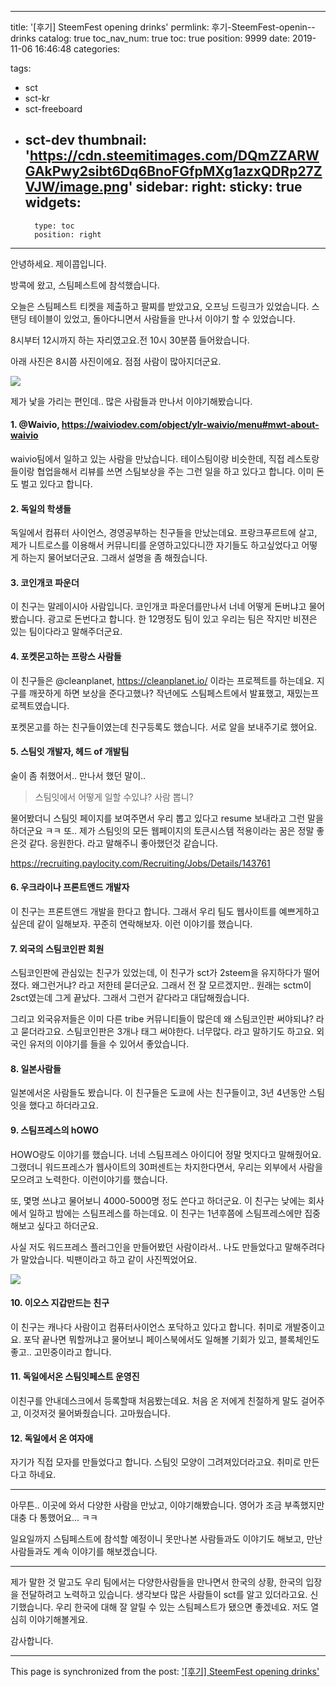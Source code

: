
---
title: '[후기] SteemFest opening drinks'
permlink: 후기-SteemFest-openin--drinks
catalog: true
toc_nav_num: true
toc: true
position: 9999
date: 2019-11-06 16:46:48
categories:

tags:
- sct
- sct-kr
- sct-freeboard
- sct-dev
thumbnail: 'https://cdn.steemitimages.com/DQmZZARWGAkPwy2sibt6Dq6BnoFGfpMXg1azxQDRp27ZVJW/image.png'
sidebar:
    right:
        sticky: true
widgets:
    -
        type: toc
        position: right
---


안녕하세요. 제이콥입니다.

방콕에 왔고, 스팀페스트에 참석했습니다.

오늘은 스팀페스트 티켓을 제출하고 팔찌를 받았고요, 오프닝 드링크가 있었습니다. 스탠딩 테이블이 있었고, 돌아다니면서 사람들을 만나서 이야기 할 수 있었습니다.

8시부터 12시까지 하는 자리였고요.전 10시 30분쯤 들어왔습니다. 

아래 사진은 8시쯤 사진이에요. 점점 사람이 많아지더군요.

![](https://cdn.steemitimages.com/DQmZZARWGAkPwy2sibt6Dq6BnoFGfpMXg1azxQDRp27ZVJW/image.png)

제가 낯을 가리는 편인데.. 많은 사람들과 만나서 이야기해봤습니다.

#### 1. @Waivio, https://waiviodev.com/object/ylr-waivio/menu#mwt-about-waivio

waivio팀에서 일하고 있는 사람을 만났습니다. 테이스팀이랑 비슷한데, 직접 레스토랑들이랑 협업을해서 리뷰를 쓰면 스팀보상을 주는  그런 일을 하고 있다고 합니다. 이미 돈도 벌고 있다고 합니다.

#### 2. 독일의 학생들

독일에서 컴퓨터 사이언스, 경영공부하는 친구들을 만났는데요. 프랑크푸르트에 살고, 제가 니트로스를 이용해서 커뮤니티를 운영하고있다니깐 자기들도 하고싶었다고 어떻게 하는지 물어보더군요. 그래서 설명을 좀 해줬습니다.

#### 3. 코인개코 파운더

이 친구는 말레이시아 사람입니다. 코인개코 파운더를만나서 너네 어떻게 돈버냐고 물어봤습니다. 광고로 돈번다고 합니다. 한 12명정도 팀이 있고 우리는 팀은 작지만 비젼은 있는 팀이다라고 말해주더군요.

#### 4. 포켓몬고하는 프랑스 사람들

이 친구들은 @cleanplanet, https://cleanplanet.io/ 이라는 프로젝트를 하는데요. 지구를 깨끗하게 하면 보상을 준다고했나? 작년에도 스팀페스트에서 발표했고, 재밌는프로젝트였습니다. 

포켓몬고를 하는 친구들이였는데 친구등록도 했습니다. 서로 알을 보내주기로 했어요.

#### 5. 스팀잇 개발자, 헤드 of 개발팀

술이 좀 취했어서.. 만나서 했던 말이.. 

> 스팀잇에서 어떻게 일할 수있냐? 사람 뽑니?

물어봤더니 스팀잇 페이지를 보여주면서 우리 뽑고 있다고 resume 보내라고 그런 말을 하더군요 ㅋㅋ 또.. 제가 스팀잇의 모든 웹페이지의 토큰시스템 적용이라는 꿈은 정말 좋은것 같다. 응원한다. 라고 말해주니 좋아했던것 같습니다.

https://recruiting.paylocity.com/Recruiting/Jobs/Details/143761


#### 6. 우크라이나 프론트앤드 개발자

이 친구는 프론트앤드 개발을 한다고 합니다. 그래서 우리 팀도 웹사이트를 예쁘게하고 싶은데 같이 일해보자. 꾸준히 연락해보자. 이런 이야기를 했습니다.

#### 7. 외국의 스팀코인판 회원

스팀코인판에 관심있는 친구가 있었는데, 이 친구가 sct가 2steem을 유지하다가 떨어졌다. 왜그런거냐? 라고 저한테 묻더군요. 그래서 전 잘 모르겠지만.. 원래는 sctm이 2sct였는데 그게 끝났다. 그래서 그런거 같다라고 대답해줬습니다. 

그리고 외국유저들은 이미 다른 tribe 커뮤니티들이 많은데 왜 스팀코인판 써야되냐? 라고 묻더라고요. 스팀코인판은 3개나 태그 써야한다. 너무많다. 라고 말하기도 하고요. 외국인 유저의 이야기를 들을 수 있어서 좋았습니다.

#### 8. 일본사람들

일본에서온 사람들도 봤습니다. 이 친구들은 도쿄에 사는 친구들이고, 3년 4년동안 스팀잇을 했다고 하더라고요. 

#### 9. 스팀프레스의 hOWO

HOWO랑도 이야기를 했습니다. 너네 스팀프레스 아이디어 정말 멋지다고 말해줬어요. 그랬더니 워드프레스가 웹사이트의 30퍼센트는 차지한다면서, 우리는 외부에서 사람을 모으려고 노력한다. 이런이야기를 했습니다.

또, 몇명 쓰냐고 물어보니 4000-5000명 정도 쓴다고 하더군요. 이 친구는 낮에는 회사에서 일하고 밤에는 스팀프레스를 하는데요. 이 친구는 1년후쯤에 스팀프레스에만 집중해보고 싶다고 하더군요.

사실 저도 워드프레스 플러그인을 만들어봤던 사람이라서.. 나도 만들었다고 말해주려다가 말았습니다. 빅팬이라고 하고 같이 사진찍었어요.

![](https://cdn.steemitimages.com/DQmcUeY1bccGUEqdgwKPyfJDp6jJFuhaM1mibowd3bFNFR8/image.png)

#### 10. 이오스 지갑만드는 친구

이 친구는 캐나다 사람이고 컴퓨터사이언스 포닥하고 있다고 합니다. 취미로 개발중이고요. 포닥 끝나면 뭐할꺼냐고 물어보니 페이스북에서도 일해볼 기회가 있고, 블록체인도 좋고.. 고민중이라고 합니다.


#### 11. 독일에서온 스팀잇페스트 운영진

이친구를 안내데스크에서 등록할때 처음봤는데요.  처음 온 저에게 친절하게 말도 걸어주고, 이것저것 물어봐줬습니다. 고마웠습니다. 


#### 12. 독일에서 온 여자애

자기가 직접 모자를 만들었다고 합니다. 스팀잇 모양이 그려져있더라고요. 취미로 만든다고 하네요.



---

아무튼.. 이곳에 와서 다양한 사람을 만났고, 이야기해봤습니다. 영어가 조금 부족했지만 대충 다 통했어요... ㅋㅋ

일요일까지 스팀페스트에 참석할 예정이니 못만나본 사람들과도 이야기도 해보고, 만난 사람들과도 계속 이야기를 해보겠습니다.

---

제가 말한 것 말고도 우리 팀에서는 다양한사람들을 만나면서 한국의 상황, 한국의 입장을 전달하려고 노력하고 있습니다. 생각보다 많은 사람들이 sct를 알고 있더라고요. 신기했습니다. 우리 한국에 대해 잘 알릴 수 있는 스팀페스트가 됐으면 좋겠네요. 저도 열심히 이야기해볼게요.



감사합니다.

- - -

This page is synchronized from the post: ['[후기] SteemFest opening drinks'](https://steempeak.com/@jacobyu/steemfest-opening-drinks)
